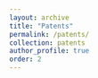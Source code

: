 ```yaml
---
layout: archive
title: "Patents"
permalink: /patents/
collection: patents
author_profile: true
order: 2
---
```


